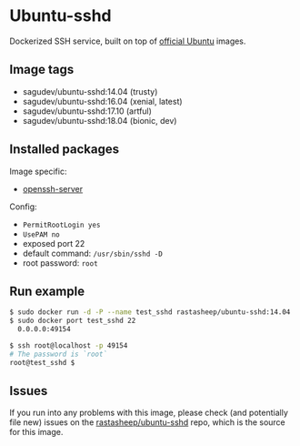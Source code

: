 # Ubuntu-sshd

Dockerized SSH service, built on top of [official Ubuntu](https://registry.hub.docker.com/_/ubuntu/) images.

## Image tags

- sagudev/ubuntu-sshd:14.04 (trusty)
- sagudev/ubuntu-sshd:16.04 (xenial, latest)
- sagudev/ubuntu-sshd:17.10 (artful)
- sagudev/ubuntu-sshd:18.04 (bionic, dev)



## Installed packages

Image specific:
- [openssh-server](https://help.ubuntu.com/community/SSH/OpenSSH/Configuring)

Config:

  - `PermitRootLogin yes`
  - `UsePAM no`
  - exposed port 22
  - default command: `/usr/sbin/sshd -D`
  - root password: `root`

## Run example

```bash
$ sudo docker run -d -P --name test_sshd rastasheep/ubuntu-sshd:14.04
$ sudo docker port test_sshd 22
  0.0.0.0:49154

$ ssh root@localhost -p 49154
# The password is `root`
root@test_sshd $
```

## Issues

If you run into any problems with this image, please check (and potentially file new) issues on the [rastasheep/ubuntu-sshd](https://github.com/rastasheep/ubuntu-sshd/issues) repo, which is the source for this image.

